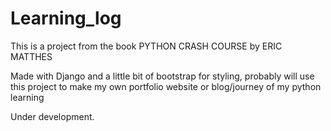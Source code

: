 # Learning_log

This is a project from the book PYTHON CRASH COURSE by ERIC MATTHES

Made with Django and a little bit of bootstrap for styling, probably will use this project to make my own portfolio website or blog/journey of my python learning

Under development.